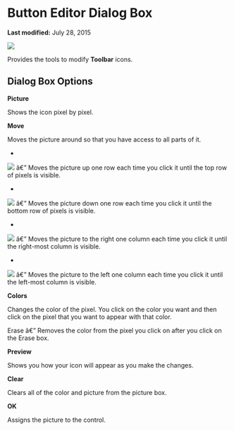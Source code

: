 
# Button Editor Dialog Box

 **Last modified:** July 28, 2015


![](../images/editpict_ZA01201602.gif)



Provides the tools to modify  **Toolbar** icons.


## Dialog Box Options

 **Picture**

Shows the icon pixel by pixel.

 **Move**

Moves the picture around so that you have access to all parts of it.




- 
![](../images/moveup_ZA01201630.gif) â€” Moves the picture up one row each time you click it until the top row of pixels is visible.
    
- 
![](../images/movedwn_ZA01201627.gif) â€” Moves the picture down one row each time you click it until the bottom row of pixels is visible.
    
- 
![](../images/movert_ZA01201629.gif) â€” Moves the picture to the right one column each time you click it until the right-most column is visible.
    
- 
![](../images/movelt_ZA01201628.gif) â€” Moves the picture to the left one column each time you click it until the left-most column is visible.
    


 **Colors**

Changes the color of the pixel. You click on the color you want and then click on the pixel that you want to appear with that color.

Erase â€” Removes the color from the pixel you click on after you click on the Erase box.

 **Preview**

Shows you how your icon will appear as you make the changes.

 **Clear**

Clears all of the color and picture from the picture box.

 **OK**

Assigns the picture to the control.


